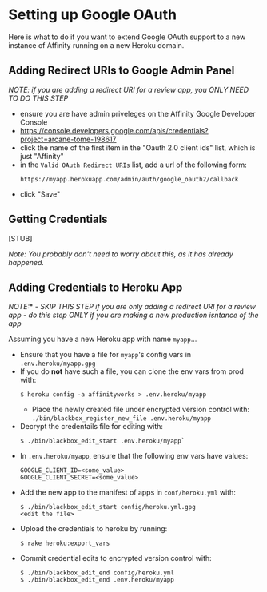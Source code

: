 # Setting up Google OAuth

Here is what to do if you want to extend Google OAuth support to a new instance of Affinity running on a new Heroku domain.

## Adding Redirect URIs to Google Admin Panel

*NOTE: if you are adding a redirect URI for a review app, you ONLY NEED TO DO THIS STEP*

* ensure you are have admin priveleges on the Affinity Google Developer Console
* https://console.developers.google.com/apis/credentials?project=arcane-tome-198617
* click the name of the first item in the "Oauth 2.0 client ids" list, which is just "Affinity"
* in the `Valid OAuth Redirect URIs` list, add a url of the following form:
  ```
  https://myapp.herokuapp.com/admin/auth/google_oauth2/callback
  ```
* click "Save"


## Getting Credentials

[STUB]

*Note: You probably don't need to worry about this, as it has already happened.*

## Adding Credentials to Heroku App

*NOTE:**
*- SKIP THIS STEP if you are only adding a redirect URI for a review app*
*- do this step ONLY if you are making a new production isntance of the app*

Assuming you have a new Heroku app with name `myapp`...

* Ensure that you have a file for `myapp`'s config vars in `.env.heroku/myapp.gpg`
* If you do **not** have such a file, you can clone the env vars from prod with:
  ``` shell
  $ heroku config -a affinityworks > .env.heroku/myapp
  ```
  * Place the newly created file under encrypted version control with:
  `./bin/blackbox_register_new_file .env.heroku/myapp`
* Decrypt the credentails file for editing with:
  ``` shell
  $ ./bin/blackbox_edit_start .env.heroku/myapp`
  ```
* In `.env.heroku/myapp`, ensure that the following env vars have values:
  ```
  GOOGLE_CLIENT_ID=<some_value>
  GOOGLE_CLIENT_SECRET=<some_value>
  ```
* Add the new app to the manifest of apps in `conf/heroku.yml` with:
  ``` shell
  $ ./bin/blackbox_edit_start config/heroku.yml.gpg
  <edit the file>
  ```
* Upload the credentials to heroku by running:
  ``` shell
  $ rake heroku:export_vars
  ```
* Commit credential edits to encrypted version control with:
  ``` shell
  $ ./bin/blackbox_edit_end config/heroku.yml
  $ ./bin/blackbox_edit_end .env.heroku/myapp
  ```
